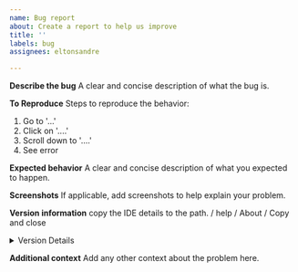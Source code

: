 ```yaml
---
name: Bug report
about: Create a report to help us improve
title: ''
labels: bug
assignees: eltonsandre

---
```


**Describe the bug**
A clear and concise description of what the bug is.

**To Reproduce**
Steps to reproduce the behavior:
1. Go to '...'
2. Click on '....'
3. Scroll down to '....'
4. See error

**Expected behavior**
A clear and concise description of what you expected to happen.

**Screenshots**
If applicable, add screenshots to help explain your problem.

**Version information** 
copy the IDE details to the path. / help / About / Copy and close
<details>
<summary>Version Details</summary>
```

//Stack trace

```
</details>

**Exception**
<details>
<summary>Stack trace</summary>

```java

//Stack trace

```
</details>

**Additional context**
Add any other context about the problem here.
